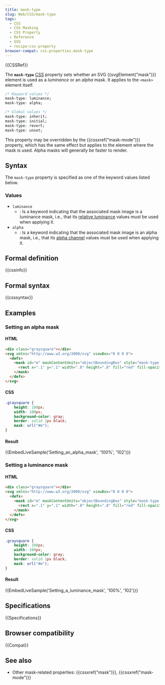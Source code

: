 ```yaml
---
title: mask-type
slug: Web/CSS/mask-type
tags:
  - CSS
  - CSS Masking
  - CSS Property
  - Reference
  - SVG
  - recipe:css-property
browser-compat: css.properties.mask-type
---
```

{{CSSRef}}

The **`mask-type`** [CSS](/en-US/docs/Web/CSS) property sets whether an SVG {{svgElement("mask")}} element is used as a _luminance_ or an _alpha_ mask. It applies to the `<mask>` element itself.

```css
/* Keyword values */
mask-type: luminance;
mask-type: alpha;

/* Global values */
mask-type: inherit;
mask-type: initial;
mask-type: revert;
mask-type: unset;
```

This property may be overridden by the {{cssxref("mask-mode")}} property, which has the same effect but applies to the element where the mask is used. Alpha masks will generally be faster to render.

## Syntax

The `mask-type` property is specified as one of the keyword values listed below.

### Values

- `luminance`
  - : Is a keyword indicating that the associated mask image is a luminance mask, i.e., that its [relative luminance](https://en.wikipedia.org/wiki/Luminance_%28relative%29) values must be used when applying it.
- `alpha`
  - : Is a keyword indicating that the associated mask image is an alpha mask, i.e., that its [alpha channel](https://en.wikipedia.org/wiki/Alpha_compositing) values must be used when applying it.

## Formal definition

{{cssinfo}}

## Formal syntax

{{csssyntax}}

## Examples

### Setting an alpha mask

#### HTML

```html
<div class="graysquare"></div>
<svg xmlns="http://www.w3.org/2000/svg" viewBox="0 0 0 0">
  <defs>
    <mask id="m" maskContentUnits="objectBoundingBox" style="mask-type:alpha">
      <rect x=".1" y=".1" width=".8" height=".8" fill="red" fill-opacity=".7"/>
    </mask>
  </defs>
</svg>
```

#### CSS

```css
.graysquare {
    height: 100px;
    width: 100px;
    background-color: gray;
    border: solid 1px black;
    mask: url("#m");
}
```

#### Result

{{EmbedLiveSample('Setting_an_alpha_mask', '100%', '102')}}

### Setting a luminance mask

#### HTML

```html
<div class="graysquare"></div>
<svg xmlns="http://www.w3.org/2000/svg" viewBox="0 0 0 0">
  <defs>
    <mask id="m" maskContentUnits="objectBoundingBox" style="mask-type:luminance">
      <rect x=".1" y=".1" width=".8" height=".8" fill="red" fill-opacity=".7"/>
    </mask>
  </defs>
</svg>
```

#### CSS

```css
.graysquare {
    height: 100px;
    width: 100px;
    background-color: gray;
    border: solid 1px black;
    mask: url("#m");
}
```

#### Result

{{EmbedLiveSample('Setting_a_luminance_mask', '100%', '102')}}

## Specifications

{{Specifications}}

## Browser compatibility

{{Compat}}

## See also

- Other mask-related properties: {{cssxref("mask")}}, {{cssxref("mask-mode")}}
